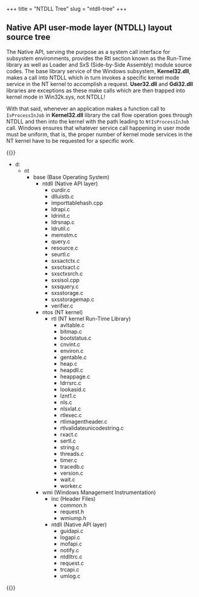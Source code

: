 +++
title = "NTDLL Tree"
slug = "ntdll-tree"
+++

## Native API user-mode layer (NTDLL) layout source tree

The Native API, serving the purpose as a system call interface for subsystem environments, provides the Rtl section known as the Run-Time library as well as Loader and SxS (Side-by-Side Assembly) module source codes. The base library service of the Windows subsystem, **Kernel32.dll**, makes a call into NTDLL which in turn invokes a specific kernel mode service in the NT kernel to accomplish a request. **User32.dll** and **Gdi32.dll** libraries are exceptions as these make calls which are then trapped into kernel mode in Win32k.sys, not NTDLL!

With that said, whenever an application makes a function call to `IsProcessInJob` in **Kernel32.dll** library the call flow operation goes through NTDLL and then into the kernel with the path leading to `NtIsProcessInJob` call. Windows ensures that whatever service call happening in user mode must be uniform, that is, the proper number of kernel mode services in the NT kernel have to be requested for a specific work.

{{<raw-html>}}
<ul class = "tree">
         <li>d:
            <ul>
               <li>nt
                  <ul>
                     <li>base (Base Operating System)
                        <ul>
                           <!-- NTDLL layer -->
                           <li>ntdll (Native API layer)
                              <ul>
                                 <li>curdir.c</li>
                                 <li>dlluistb.c</li>
                                 <li>importtablehash.cpp</li>
                                 <li>ldrapi.c</li>
                                 <li>ldrinit.c</li>
                                 <li>ldrsnap.c</li>
                                 <li>ldrutil.c</li>
                                 <li>memstm.c</li>
                                 <li>query.c</li>
                                 <li>resource.c</li>
                                 <li>seurtl.c</li>
                                 <li>sxsactctx.c</li>
                                 <li>sxsctxact.c</li>
                                 <li>sxsctxsrch.c</li>
                                 <li>sxsisol.cpp</li>
                                 <li>sxsquery.c</li>
                                 <li>sxsstorage.c</li>
                                 <li>sxsstoragemap.c</li>
                                 <li>verifier.c</li>
                              </ul>
                           </li>
                           <!-- NT kernel -->
                           <li>ntos (NT kernel)
                              <ul>
                                 <!-- NT kernel Run-Time library -->
                                 <li>rtl (NT kernel Run-Time Library)
                                    <ul>
                                       <li>avltable.c</li>
                                       <li>bitmap.c</li>
                                       <li>bootstatus.c</li>
                                       <li>cnvint.c</li>
                                       <li>environ.c</li>
                                       <li>gentable.c</li>
                                       <li>heap.c</li>
                                       <li>heapdll.c</li>
                                       <li>heappage.c</li>
                                       <li>ldrrsrc.c</li>
                                       <li>lookasid.c</li>
                                       <li>lznt1.c</li>
                                       <li>nls.c</li>
                                       <li>nlsxlat.c</li>
                                       <li>rtlexec.c</li>
                                       <li>rtlimagentheader.c</li>
                                       <li>rtlvalidateunicodestring.c</li>
                                       <li>rxact.c</li>
                                       <li>sertl.c</li>
                                       <li>string.c</li>
                                       <li>threads.c</li>
                                       <li>timer.c</li>
                                       <li>tracedb.c</li>
                                       <li>version.c</li>
                                       <li>wait.c</li>
                                       <li>worker.c</li>
                                    </ul>
                                 </li>
                              </ul>
                           </li>
                           <!-- Windows Management Instrumentation -->
                           <li>wmi (Windows Management Instrumentation)
                              <ul>
                                 <li>inc (Header Files)
                                    <ul>
                                       <li>common.h</li>
                                       <li>request.h</li>
                                       <li>wmiump.h</li>
                                    </ul>
                                 </li>
                                 <li>ntdll (Native API layer)
                                    <ul>
                                       <li>guidapi.c</li>
                                       <li>logapi.c</li>
                                       <li>mofapi.c</li>
                                       <li>notify.c</li>
                                       <li>ntdlltrc.c</li>
                                       <li>request.c</li>
                                       <li>trcapi.c</li>
                                       <li>umlog.c</li>
                                    </ul>
                                 </li>
                              </ul>
                           </li>
                        </ul>
                     </li>
                  </ul>
               </li>
            </ul>
         </li>
      </ul>
{{</raw-html>}}
